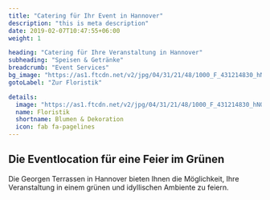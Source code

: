 ```yaml
---
title: "Catering für Ihr Event in Hannover"
description: "this is meta description"
date: 2019-02-07T10:47:55+06:00
weight: 1

heading: "Catering für Ihre Veranstaltung in Hannover"
subheading: "Speisen & Getränke"
breadcrumb: "Event Services"
bg_image: "https://as1.ftcdn.net/v2/jpg/04/31/21/48/1000_F_431214830_hNQhiMEmoFURN2FQKytbcz80uUgmcvs9.jpg"
gotoLabel: "Zur Floristik"

details:
  image: "https://as1.ftcdn.net/v2/jpg/04/31/21/48/1000_F_431214830_hNQhiMEmoFURN2FQKytbcz80uUgmcvs9.jpg"
  name: Floristik
  shortname: Blumen & Dekoration
  icon: fab fa-pagelines
---
```


## Die Eventlocation für eine Feier im Grünen

Die Georgen Terrassen in Hannover bieten Ihnen die Möglichkeit, Ihre Veranstaltung in einem grünen und idyllischen Ambiente zu feiern.